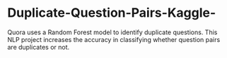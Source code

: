 # Duplicate-Question-Pairs-Kaggle-
Quora uses a Random Forest model to identify duplicate questions. This NLP project increases the accuracy in classifying whether question pairs are duplicates or not.
